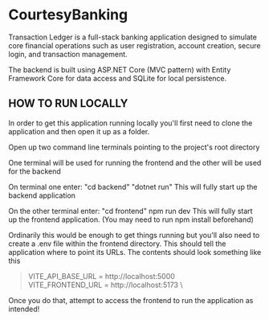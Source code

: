 ﻿# CourtesyBanking

Transaction Ledger is a full-stack banking application designed to simulate core financial operations such as user registration, account creation, secure login, and transaction management.

The backend is built using ASP.NET Core (MVC pattern) with Entity Framework Core for data access and SQLite for local persistence.

## HOW TO RUN LOCALLY

In order to get this application running locally you'll first need to clone the application
and then open it up as a folder.

Open up two command line terminals pointing to the project's root directory

One terminal will be used for running the frontend and the other will be used for the backend

On terminal one enter:
  "cd backend"
  "dotnet run"
  This will fully start up the backend application

On the other terminal enter:
  "cd frontend"
  npm run dev
  This will fully start up the frontend application.
  (You may need to run npm install beforehand)

Ordinarily this would be enough to get things running but you'll also need to create a .env file within the frontend directory.
This should tell the application where to point its URLs. The contents should look something like this

> VITE_API_BASE_URL = http://localhost:5000  \
> VITE_FRONTEND_URL = http://localhost:5173   \

Once you do that, attempt to access the frontend to run the application as intended!




